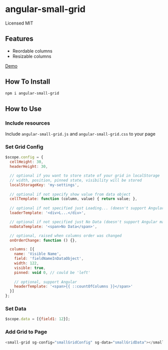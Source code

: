 # angular-small-grid

Licensed MIT

## Features

* Reordable columns
* Resizable columns

[Demo](http://terma.github.io/angular-small-grid/demo.html)

## How To Install

```bash
npm i angular-small-grid
```


## How to Use 

### Include resources

Include ```angular-small-grid.js``` and ```angular-small-grid.css``` to your page

### Set Grid Config

```js
$scope.config = {
  cellHeight: 30,
  headerHeight: 30,

  // optional if you want to store state of your grid in localStorage
  // width, position, pinned state, visibility will be stored
  localStorageKey: 'my-settings',
  
  // optional if not specify show value from data object
  cellTemplate: function (column, value) { return value; }, 
  
  // optional if not specified just Loading... (doesn't support Angular markup)
  loaderTemplate: '<div>L...</div>',

  // optional if not specified just No Data (doesn't support Angular markup)
  noDataTemplate: '<span>No Data</span>',

  // optional, raised when columns order was changed
  onOrderChange: function () {},

  columns: [{
    name: 'Visible Name',
    field: 'fieldNameInDataObject',
    width: 122,
    visible: true,
    pinned: void 0, // could be 'left'
    
    // optional, support Angular
    headerTemplate: '<span>{{ ::countOfColumns }}</span>'
  }]
};
```

### Set Data

```js
$scope.data = [{field1: 12}];
```

### Add Grid to Page

```js
<small-grid sg-config="smallGridConfig" sg-data="smallGridData"></small-grid>
```
